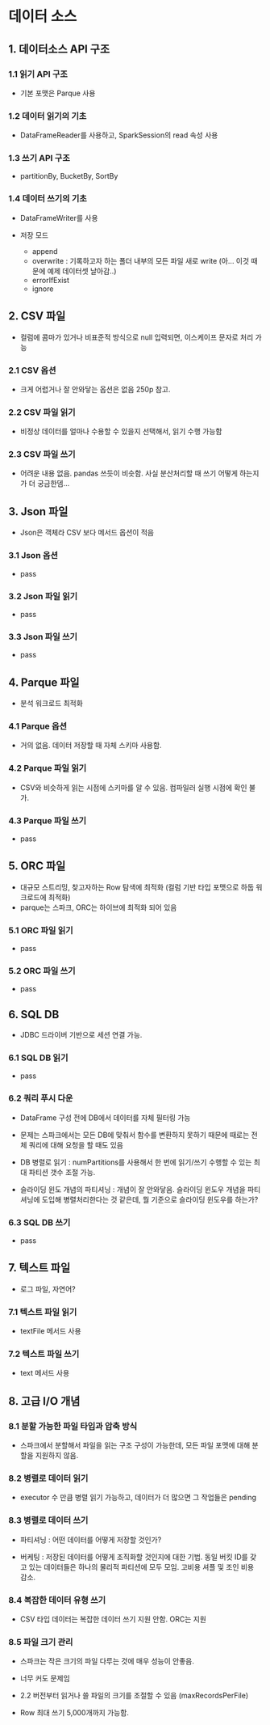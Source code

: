 # 데이터 소스

## 1. 데이터소스 API 구조

### 1.1 읽기 API 구조

- 기본 포맷은 Parque 사용

### 1.2 데이터 읽기의 기초

- DataFrameReader를 사용하고, SparkSession의 read 속성 사용

### 1.3 쓰기 API 구조

- partitionBy, BucketBy, SortBy

### 1.4 데이터 쓰기의 기초

- DataFrameWriter를 사용

- 저장 모드

    - append
    - overwrite : 기록하고자 하는 폴더 내부의 모든 파일 새로 write (아... 이것 때문에 예제 데이터셋 날아감..)
    - errorIfExist
    - ignore

## 2. CSV 파일

- 컬럼에 콤마가 있거나 비표준적 방식으로 null 입력되면, 이스케이프 문자로 처리 가능

### 2.1 CSV 옵션

- 크게 어렵거나 잘 안와닿는 옵션은 없음 250p 참고.

### 2.2 CSV 파일 읽기

- 비정상 데이터를 얼마나 수용할 수 있을지 선택해서, 읽기 수행 가능함

### 2.3 CSV 파일 쓰기

- 어려운 내용 없음. pandas 쓰듯이 비슷함. 사실 분산처리할 때 쓰기 어떻게 하는지가 더 궁금한뎀...

## 3. Json 파일

- Json은 객체라 CSV 보다 메서드 옵션이 적음

### 3.1 Json 옵션

- pass

### 3.2 Json 파일 읽기

- pass

### 3.3 Json 파일 쓰기

- pass

## 4. Parque 파일

- 분석 워크로드 최적화

### 4.1 Parque 옵션

- 거의 없음. 데이터 저장할 때 자체 스키마 사용함.

### 4.2 Parque 파일 읽기

- CSV와 비슷하게 읽는 시점에 스키마를 알 수 있음. 컴파일러 실행 시점에 확인 불가.

### 4.3 Parque 파일 쓰기

- pass

## 5. ORC 파일

- 대규모 스트리밍, 찾고자하는 Row 탐색에 최적화 (컬럼 기반 타입 포맷으로 하둡 워크로드에 최적화)
- parque는 스파크, ORC는 하이브에 최적화 되어 있음

### 5.1 ORC 파일 읽기

- pass

### 5.2 ORC 파일 쓰기

- pass

## 6. SQL DB

- JDBC 드라이버 기반으로 세션 연결 가능.

### 6.1 SQL DB 읽기


- pass

### 6.2 쿼리 푸시 다운

- DataFrame 구성 전에 DB에서 데이터를 자체 필터링 가능

- 문제는 스파크에서는 모든 DB에 맞춰서 함수를 변환하지 못하기 때문에 때로는 전체 쿼리에 대해 요청을 할 때도 있음

- DB 병렬로 읽기 : numPartitions를 사용해서 한 번에 읽기/쓰기 수행할 수 있는 최대 파티션 갯수 조절 가능.

- 슬라이딩 윈도 개념의 파티셔닝 : 개념이 잘 안와닿음. 슬라이딩 윈도우 개념을 파티셔닝에 도입해 병렬처리한다는 것 같은데, 뭘 기준으로 슬라이딩 윈도우를 하는가?

### 6.3 SQL DB 쓰기

- pass

## 7. 텍스트 파일

- 로그 파일, 자연어?

### 7.1 텍스트 파일 읽기

- textFile 메서드 사용

### 7.2 텍스트 파일 쓰기

- text 메서드 사용

## 8. 고급 I/O 개념

### 8.1 분할 가능한 파일 타입과 압축 방식

- 스파크에서 분할해서 파일을 읽는 구조 구성이 가능한데, 모든 파일 포맷에 대해 분할을 지원하지 않음.

### 8.2 병렬로 데이터 읽기

- executor 수 만큼 병렬 읽기 가능하고, 데이터가 더 많으면 그 작업들은 pending

### 8.3 병렬로 데이터 쓰기

- 파티셔닝 : 어떤 데이터를 어떻게 저장할 것인가?

- 버케팅 : 저장된 데이터를 어떻게 조직화할 것인지에 대한 기법. 동일 버킷 ID를 갖고 있는 데이터들은 하나의 물리적 파티션에 모두 모임. 고비용 셔플 및 조인 비용 감소.

### 8.4 복잡한 데이터 유형 쓰기

- CSV 타입 데이터는 복잡한 데이터 쓰기 지원 안함. ORC는 지원

### 8.5 파일 크기 관리

- 스파크는 작은 크기의 파일 다루는 것에 매우 성능이 안좋음.

- 너무 커도 문제임

- 2.2 버전부터 읽거나 쓸 파일의 크기를 조절할 수 있음 (maxRecordsPerFile)

- Row 최대 쓰기 5,000개까지 가능함.
